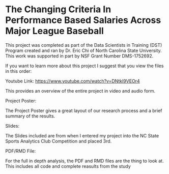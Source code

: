 # The Changing Criteria In Performance Based Salaries Across Major League Baseball

This project was completed as part of the Data Scientists in Training (DST) Program created and ran by Dr. Eric Chi of North Carolina State University. This work was supported in part by NSF Grant Number DMS-1752692.

If you want to learn more about this project I suggest that you view the files in this order:

Youtube Link: https://www.youtube.com/watch?v=DNtkI9VEOr4

This provides an overview of the entire project in video and audio form.

Project Poster:

The Project Poster gives a great layout of our research process and a brief summary of the results.

Slides:

The Slides included are from when I entered my project into the NC State Sports Analytics Club Competition and placed 3rd.

PDF/RMD File:

For the full in depth analysis, the PDF and RMD files are the thing to look at. This includes all code and complete reasults from the study
